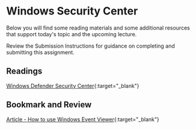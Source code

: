# Windows Security Center

Below you will find some reading materials and some additional resources that support today's topic and the upcoming lecture.

Review the Submission Instructions for guidance on completing and submitting this assignment.

## Readings

[Windows Defender Security Center](https://www.thewindowsclub.com/windows-defender-security-center){:target="_blank"}

<!-- Mix it up! Create the questions with pointed answers, fill in the blank, or opinion/open ended -->

## Bookmark and Review

[Article - How to use Windows Event Viewer](https://www.faqforge.com/windows/windows-10/what-is-event-viewer-and-how-to-use-it-in-windows-10/){:target="_blank"}
